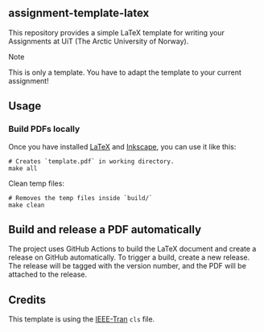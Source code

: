 ## assignment-template-latex

This repository provides a simple LaTeX template for writing your Assignments at UiT (The Arctic University of Norway). 

> [!NOTE]
> This is only a template. You have to adapt the template to your current assignment!

## Usage 

### Build PDFs locally 

Once you have installed [LaTeX](https://www.latex-project.org/) and [Inkscape](https://inkscape.org/), you can use it like this:

```console
# Creates `template.pdf` in working directory.
make all
```

Clean temp files: 

```console
# Removes the temp files inside `build/`
make clean
```

## Build and release a PDF automatically

The project uses GitHub Actions to build the LaTeX document and create a release on GitHub automatically. To trigger a build, create a new release. The release will be tagged with the version number, and the PDF will be attached to the release.

## Credits

This template is using the [IEEE-Tran](https://www.ieee.org/conferences/publishing/templates.html) `cls` file.
